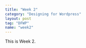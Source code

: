 ```yaml
---
title: "Week 2"
category: "Designing for Wordpress"
layout: post
tag: "DFWP"
name: "week2"
---
```


This is Week 2.